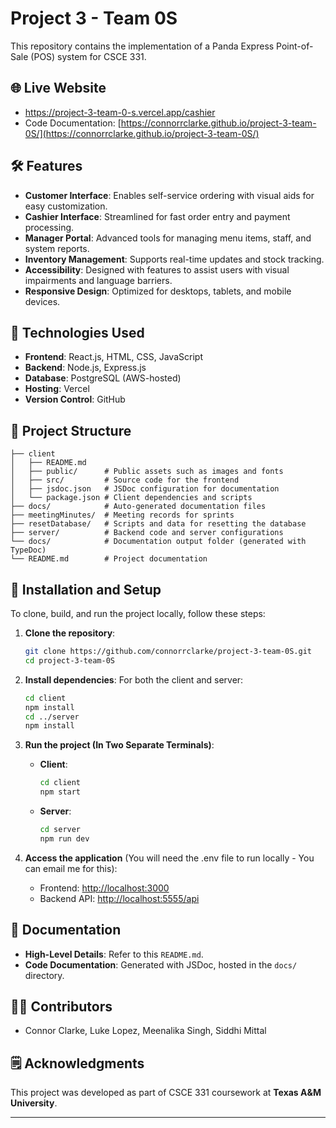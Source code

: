# Project 3 - Team 0S

This repository contains the implementation of a Panda Express Point-of-Sale (POS) system for CSCE 331.

## 🌐 Live Website
- https://project-3-team-0-s.vercel.app/cashier
- Code Documentation: [https://connorrclarke.github.io/project-3-team-0S/](https://connorrclarke.github.io/project-3-team-0S/)

## 🛠️ Features
- **Customer Interface**: Enables self-service ordering with visual aids for easy customization.
- **Cashier Interface**: Streamlined for fast order entry and payment processing.
- **Manager Portal**: Advanced tools for managing menu items, staff, and system reports.
- **Inventory Management**: Supports real-time updates and stock tracking.
- **Accessibility**: Designed with features to assist users with visual impairments and language barriers.
- **Responsive Design**: Optimized for desktops, tablets, and mobile devices.

## 🚀 Technologies Used
- **Frontend**: React.js, HTML, CSS, JavaScript
- **Backend**: Node.js, Express.js
- **Database**: PostgreSQL (AWS-hosted)
- **Hosting**: Vercel
- **Version Control**: GitHub

## 📂 Project Structure
```plaintext
├── client
│   ├── README.md
│   ├── public/      # Public assets such as images and fonts
│   ├── src/         # Source code for the frontend
│   ├── jsdoc.json   # JSDoc configuration for documentation
│   └── package.json # Client dependencies and scripts
├── docs/            # Auto-generated documentation files
├── meetingMinutes/  # Meeting records for sprints
├── resetDatabase/   # Scripts and data for resetting the database
├── server/          # Backend code and server configurations
└── docs/            # Documentation output folder (generated with TypeDoc)
└── README.md        # Project documentation
```

## 🔧 Installation and Setup
To clone, build, and run the project locally, follow these steps:

1. **Clone the repository**:
   ```bash
   git clone https://github.com/connorrclarke/project-3-team-0S.git
   cd project-3-team-0S
   ```

2. **Install dependencies**:
   For both the client and server:
   ```bash
   cd client
   npm install
   cd ../server
   npm install
   ```

3. **Run the project (In Two Separate Terminals)**:
   - **Client**: 
     ```bash
     cd client
     npm start
     ```
   - **Server**:
     ```bash
     cd server
     npm run dev
     ```

4. **Access the application** (You will need the .env file to run locally - You can email me for this):
   - Frontend: [http://localhost:3000](http://localhost:3000)
   - Backend API: [http://localhost:5555/api](http://localhost:5555/api)

## 📖 Documentation
- **High-Level Details**: Refer to this `README.md`.
- **Code Documentation**: Generated with JSDoc, hosted in the `docs/` directory.

## 🧑‍💻 Contributors
- Connor Clarke, Luke Lopez, Meenalika Singh, Siddhi Mittal

## 🗒️ Acknowledgments
This project was developed as part of CSCE 331 coursework at **Texas A&M University**.

---
